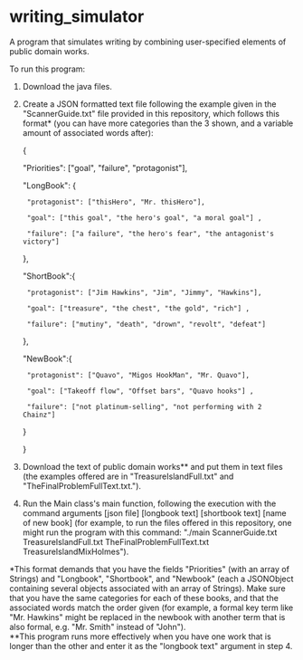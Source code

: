 # writing_simulator
A program that simulates writing by combining user-specified elements of public domain works.

To run this program: 
1. Download the java files. 
2. Create a JSON formatted text file following the example given in the "ScannerGuide.txt" file provided in this repository, which follows this format* (you can have more categories than the 3 shown, and a variable amount of associated words after):

    {
    
      "Priorities": ["goal", "failure", "protagonist"],
      
      "LongBook": {
      
        "protagonist": ["thisHero", "Mr. thisHero"],	
        
        "goal": ["this goal", "the hero's goal", "a moral goal"] ,
        
        "failure": ["a failure", "the hero's fear", "the antagonist's victory"]
        

      },
      
      "ShortBook":{
      
        "protagonist": ["Jim Hawkins", "Jim", "Jimmy", "Hawkins"],	
        
        "goal": ["treasure", "the chest", "the gold", "rich"] ,
        
        "failure": ["mutiny", "death", "drown", "revolt", "defeat"]
        
      },

      "NewBook":{
      
        "protagonist": ["Quavo", "Migos HookMan", "Mr. Quavo"],	
        
        "goal": ["Takeoff flow", "Offset bars", "Quavo hooks"] ,
        
        "failure": ["not platinum-selling", "not performing with 2 Chainz"]
        
      }

    }
3. Download the text of public domain works** and put them in text files (the examples offered are in "TreasureIslandFull.txt" and "TheFinalProblemFullText.txt.").
4. Run the Main class's main function, following the execution with the command arguments [json file] [longbook text] [shortbook text] [name of new book] (for example, to run the files offered in this repository, one might run the program with this command: "./main ScannerGuide.txt TreasureIslandFull.txt TheFinalProblemFullText.txt TreasureIslandMixHolmes"). 


*This format demands that you have the fields "Priorities" (with an array of Strings) and "Longbook", "Shortbook", and "Newbook" (each a JSONObject containing several objects associated with an array of Strings). Make sure that you have the same categories for each of these books, and that the associated words match the order given (for example, a formal key term like "Mr. Hawkins" might be replaced in the newbook with another term that is also formal, e.g. "Mr. Smith" instead of "John"). <br />
**This program runs more effectively when you have one work that is longer than the other and enter it as the "longbook text" argument in step 4.
